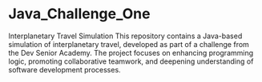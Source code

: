 # Java_Challenge_One
Interplanetary Travel Simulation This repository contains a Java-based simulation of interplanetary travel, developed as part of a challenge from the Dev Senior Academy. The project focuses on enhancing programming logic, promoting collaborative teamwork, and deepening understanding of software development processes.
